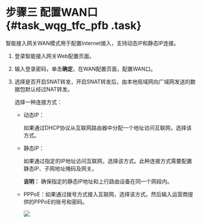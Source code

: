 # 步骤三 配置WAN口 {#task_wqg_tfc_pfb .task}

智能接入网关WAN模式用于配置Internet接入，支持动态IP和静态IP连接。

1.  登录智能接入网关Web配置页面。 
2.  输入登录密码，单击**确定**，在WAN配置页面，配置WAN口。 
3.  选择是否开启SNAT转发，开启SNAT转发后，由本地局域网向广域网发送的数据包默认经过NAT转发。 

    选择一种连接方式：

    -   动态IP：

        如果通过DHCP协议从互联网路由器中分配一个地址访问互联网，选择该方式。

    -   静态IP：

        如果通过指定的IP地址访问互联网，选择该方式。此种连接方式需要配置静态IP、子网地址掩码及网关。

        **说明：** 确保指定的静态IP地址和上行路由设备在同一个网段内。

    -   PPPoE：如果通过拨号方式接入互联网，选择该方式。然后输入运营商提供的PPPoE的账号和密码。

        ![](http://static-aliyun-doc.oss-cn-hangzhou.aliyuncs.com/assets/img/15409/15409946656821_zh-CN.png)


